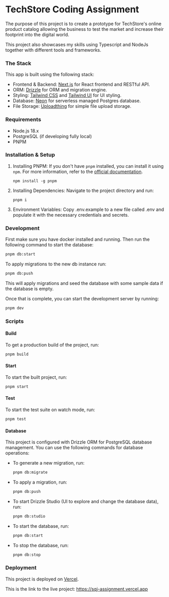 # TechStore Coding Assignment

The purpose of this project is to create a prototype for TechStore's online product catalog allowing the business to test the market and increase their footprint into the digital world.

This project also showcases my skills using Typescript and NodeJs together with different tools and frameworks.

### The Stack

This app is built using the following stack:

- Frontend & Backend: [Next.js](https://nextjs.org) for React frontend and RESTful API.
- ORM: [Drizzle](https://orm.drizzle.team/) for ORM and migration engine. 
- Styling: [Tailwind CSS](https://tailwindcss.com) and [Tailwind UI](https://tailwindui.com/) for UI styling.
- Database: [Neon](https://neon.tech/) for serverless managed Postgres database.
- File Storage: [Uploadthing](https://uploadthing.com/) for simple file upload storage.

### Requirements

- Node.js 18.x
- PostgreSQL (if developing fully local)
- PNPM 

### Installation & Setup
1. Installing PNPM: If you don't have `pnpm` installed, you can install it using `npm`. For more information, refer to the [official documentation](https://pnpm.io/installation).

    ```
    npm install -g pnpm
    ```


2. Installing Dependencies: Navigate to the project directory and run:

    ```
    pnpm i
    ```
3. Environment Variables: Copy .env.example to a new file called .env and populate it with the necessary credentials and secrets.

### Development

First make sure you have docker installed and running. Then run the following command to start the database:

```bash
pnpm db:start
```
To apply migrations to the new db instance run:

```bash
pnpm db:push
```
This will apply migrations and seed the database with some sample data if the database is empty.

Once that is complete, you can start the development server by running:

```bash
pnpm dev
```

### Scripts

#### Build

To get a production build of the project, run:

```bash
pnpm build
```

#### Start

To start the built project, run:

```bash
pnpm start
```

#### Test

To start the test suite on watch mode, run:

```bash
pnpm test
```

#### Database

This project is configured with Drizzle ORM for PostgreSQL database management. You can use the following commands for database operations:

- To generate a new migration, run:
  
  ```bash
  pnpm db:migrate
  ```

- To apply a migration, run:

  ```bash
  pnpm db:push
  ```
- To start Drizzle Studio (UI to explore and change the database data), run:

  ```bash
  pnpm db:studio
  ```
- To start the database, run:

  ```bash
  pnpm db:start
  ```
- To stop the database, run:

  ```bash
  pnpm db:stop
  ```


### Deployment

This project is deployed on [Vercel](https://vercel.com).

This is the link to the live project: https://sqj-assignment.vercel.app




